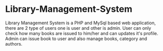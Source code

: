 # Library-Management-System
Library Management System is a PHP and MySql based web application, there are 2 type of users one is user and other is admin.
User can only check how many books are issued to him/her and can updates it's profile.
Admin can issue book to user and also manage books, category and authors.

